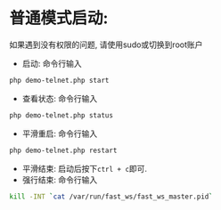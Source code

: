 # 普通模式启动:
如果遇到没有权限的问题, 请使用sudo或切换到root账户

- 启动: 命令行输入
```bash
php demo-telnet.php start
```
- 查看状态: 命令行输入
```bash
php demo-telnet.php status
```
- 平滑重启: 命令行输入
```bash
php demo-telnet.php restart
```
- 平滑结束: 启动后按下`ctrl + c`即可.
- 强行结束: 命令行输入
```bash
kill -INT `cat /var/run/fast_ws/fast_ws_master.pid`
```